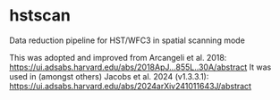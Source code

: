 # hstscan
Data reduction pipeline for HST/WFC3 in spatial scanning mode

This was adopted and improved from Arcangeli et al. 2018: https://ui.adsabs.harvard.edu/abs/2018ApJ...855L..30A/abstract
It was used in (amongst others)
Jacobs et al. 2024 (v1.3.3.1): https://ui.adsabs.harvard.edu/abs/2024arXiv241011643J/abstract
